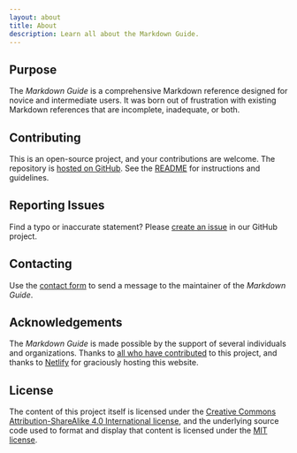 ```yaml
---
layout: about
title: About
description: Learn all about the Markdown Guide.
---
```


## Purpose

The *Markdown Guide* is a comprehensive Markdown reference designed for novice and intermediate users. It was born out of frustration with existing Markdown references that are incomplete, inadequate, or both.

## Contributing

This is an open-source project, and your contributions are welcome. The repository is [hosted on GitHub](https://github.com/mattcone/markdown-guide). See the [README](https://github.com/mattcone/markdown-guide/blob/master/README.md) for instructions and guidelines.

## Reporting Issues

Find a typo or inaccurate statement? Please [create an issue](https://github.com/mattcone/markdown-guide/issues) in our GitHub project.

## Contacting

Use the [contact form](/contact) to send a message to the maintainer of the *Markdown Guide*.

## Acknowledgements

The *Markdown Guide* is made possible by the support of several individuals and organizations. Thanks to [all who have contributed](https://github.com/mattcone/markdown-guide/graphs/contributors) to this project, and thanks to [Netlify](https://www.netlify.com/) for graciously hosting this website.

## License

The content of this project itself is licensed under the [Creative Commons Attribution-ShareAlike 4.0 International license](https://creativecommons.org/licenses/by-sa/4.0/), and the underlying source code used to format and display that content is licensed under the [MIT license](https://github.com/mattcone/markdown-guide/blob/master/LICENSE.txt).
